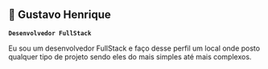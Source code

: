 ## 👾 Gustavo Henrique

**`Desenvolvedor FullStack`**

Eu sou um desenvolvedor FullStack e faço desse perfil um local onde posto qualquer tipo de projeto sendo eles do mais simples até
mais complexos.
<!--
**GustavoHGSilva/GustavoHGSilva** is a ✨ _special_ ✨ repository because its `README.md` (this file) appears on your GitHub profile.

Here are some ideas to get you started:

- 🔭 I’m currently working on ...
- 🌱 I’m currently learning ...
- 👯 I’m looking to collaborate on ...
- 🤔 I’m looking for help with ...
- 💬 Ask me about ...
- 📫 How to reach me: ...
- 😄 Pronouns: ...
- ⚡ Fun fact: ...
-->
